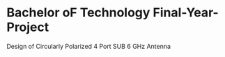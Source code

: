 # Bachelor oF Technology Final-Year-Project
Design of Circularly Polarized 4 Port SUB 6 GHz Antenna
